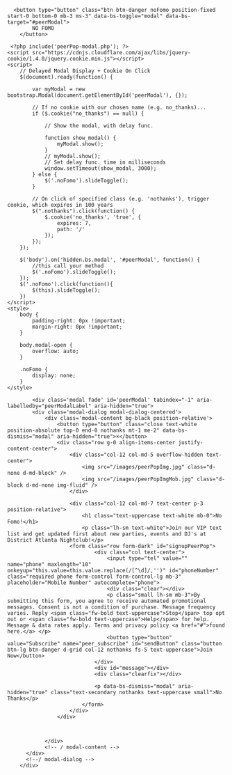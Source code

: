 ```
  <button type="button" class="btn btn-danger noFomo position-fixed start-0 bottom-0 mb-3 ms-3" data-bs-toggle="modal" data-bs-target="#peerModal">
        NO FOMO
    </button>
```
     <?php include('peerPop-modal.php'); ?>
    <script src="https://cdnjs.cloudflare.com/ajax/libs/jquery-cookie/1.4.0/jquery.cookie.min.js"></script>
    <script>
        // Delayed Modal Display + Cookie On Click
        $(document).ready(function() {

            var myModal = new bootstrap.Modal(document.getElementById('peerModal'), {});

            // If no cookie with our chosen name (e.g. no_thanks)...
            if ($.cookie("no_thanks") == null) {

                // Show the modal, with delay func. 

                function show_modal() {
                    myModal.show();
                }
                // myModal.show();
                // Set delay func. time in milliseconds
                window.setTimeout(show_modal, 3000);
            } else {
                $('.noFomo').slideToggle();
            }

            // On click of specified class (e.g. 'nothanks'), trigger cookie, which expires in 100 years
            $(".nothanks").click(function() {
                $.cookie('no_thanks', 'true', {
                    expires: 7,
                    path: '/'
                });
            });
        });

        $('body').on('hidden.bs.modal', '#peerModal', function() {
            //this call your method
            $('.noFomo').slideToggle();
        });
        $('.noFomo').click(function(){
            $(this).slideToggle();
        })
    </script>
    <style>
        body {
            padding-right: 0px !important;
            margin-right: 0px !important;
        }

        body.modal-open {
            overflow: auto;
        }

        .noFomo {
            display: none;
        }
    </style>

            <div class='modal fade' id='peerModal' tabindex="-1" aria-labelledby="peerModalLabel" aria-hidden="true">
            <div class='modal-dialog modal-dialog-centered'>
                <div class='modal-content bg-black position-relative'>
                    <button type="button" class="close text-white position-absolute top-0 end-0 nothanks mt-1 me-2" data-bs-dismiss="modal" aria-hidden="true">×</button>
                    <div class="row g-0 align-items-center justify-content-center">
                        <div class="col-12 col-md-5 overflow-hidden text-center">
                            <img src="/images/peerPopImg.jpg" class="d-none d-md-block" />
                            <img src="/images/peerPopImgMob.jpg" class="d-block d-md-none img-fluid" />
                        </div>
                        
                        <div class="col-12 col-md-7 text-center p-3 position-relative">
                            <h1 class="text-uppercase text-white mb-0">No Fomo!</h1>
                            <p class="lh-sm text-white">Join our VIP text list and get updated first about new parties, events and DJ's at District Atlanta Nightclub!</p>
                        <form class="row form-dark" id="signupPeerPop">
                                <div class="col text-center">
                                    <input type="tel" value="" name="phone" maxlength="10" onkeyup="this.value=this.value.replace(/[^\d]/,'')" id="phoneNumber" class="required phone form-control form-control-lg mb-3" placeholder="Mobile Number" autocomplete="phone">
                                    <div class="clear"></div>
                                    <p class="small lh-sm mb-3">By submitting this form, you agree to receive automated promotional messages. Consent is not a condition of purchase. Message frequency varies. Reply <span class="fw-bold text-uppercase">Stop</span> top opt out or <span class="fw-bold text-uppercase">Help</span> for help. Message & data rates apply. Terms and privacy policy <a href="#">found here.</a> </p>
                                    <button type="button" value="Subscribe" name="peer_subscribe" id="sendButton" class="button btn-lg btn-danger d-grid col-12 nothanks fs-5 text-uppercase">Join Now</button>
                                </div>
                                <div id="message"></div>
                                <div class="clearfix"></div>
                                
                                <p data-bs-dismiss="modal" aria-hidden="true" class="text-secondary nothanks text-uppercase small">No Thanks</p>
                            </form>
                        </div>
                    </div>
                    
                    
                    
                </div>
                <!-- / modal-content -->
          </div>
          <!--/ modal-dialog -->
        </div>

                             
